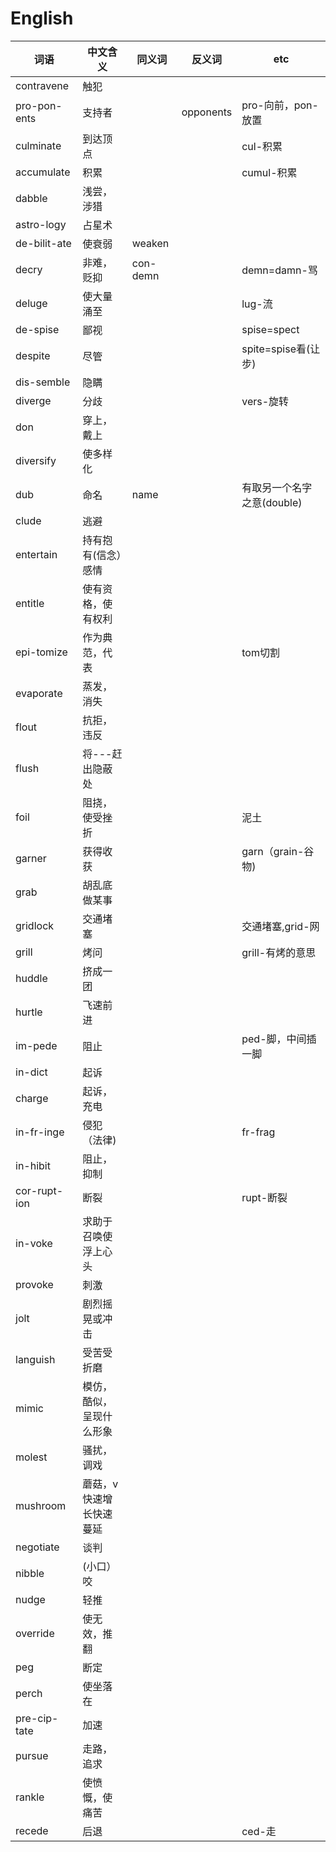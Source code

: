 # English

| 词语         | 中文含义                 | 同义词   | 反义词    | etc                        |
|--------------|--------------------------|----------|-----------|----------------------------|
| contravene   | 触犯                     |
| pro-pon-ents | 支持者                   |          | opponents | pro-向前，pon-放置         |
| culminate    | 到达顶点                 |          |           | cul-积累                   |
| accumulate   | 积累                     |          |           | cumul-积累                 |
| dabble       | 浅尝，涉猎               |
| astro-logy   | 占星术                   |
| de-bilit-ate | 使衰弱                   | weaken   |
| decry        | 非难，贬抑               | con-demn |           | demn=damn-骂               |
| deluge       | 使大量涌至               |          |           | lug-流                     |
| de-spise     | 鄙视                     |          |           | spise=spect                |
| despite      | 尽管                     |          |           | spite=spise看(让步)        |
| dis-semble   | 隐瞒                     |          |           |
| diverge      | 分歧                     |          |           | vers-旋转                  |
| don          | 穿上，戴上               |
| diversify    | 使多样化                 |
| dub          | 命名                     | name     |           | 有取另一个名字之意(double) |
| clude        | 逃避                     |
| entertain    | 持有抱有(信念）感情      |
| entitle      | 使有资格，使有权利       |
| epi-tomize   | 作为典范，代表           |          |           | tom切割                    |
| evaporate    | 蒸发，消失               |
| flout        | 抗拒，违反               |
| flush        | 将---赶出隐蔽处          |
| foil         | 阻挠，使受挫折           |          |           | 泥土                       |
| garner       | 获得收获                 |          |           | garn（grain-谷物)          |
| grab         | 胡乱底做某事             |
| gridlock     | 交通堵塞                 |          |           | 交通堵塞,grid-网           |
| grill        | 烤问                     |          |           | grill-有烤的意思           |
| huddle       | 挤成一团                 |          |           |
| hurtle       | 飞速前进                 |
| im-pede      | 阻止                     |          |           | ped-脚，中间插一脚         |
| in-dict      | 起诉                     |
| charge       | 起诉，充电               |
| in-fr-inge   | 侵犯（法律)              |          |           | fr-frag                    |
| in-hibit     | 阻止，抑制               |
| cor-rupt-ion | 断裂                     |          |           | rupt-断裂                  |
| in-voke      | 求助于召唤使浮上心头     |
| provoke      | 刺激                     |
| jolt         | 剧烈摇晃或冲击           |
| languish     | 受苦受折磨               |
| mimic        | 模仿，酷似，呈现什么形象 |          |           |
| molest       | 骚扰，调戏               |
| mushroom     | 蘑菇，v快速增长快速蔓延  |
| negotiate    | 谈判                     |          |           |
| nibble       | (小口）咬                |
| nudge        | 轻推                     |
| override     | 使无效，推翻             |
| peg          | 断定                     |
| perch        | 使坐落在                 |
| pre-cip-tate | 加速                     |
| pursue       | 走路，追求               |
| rankle       | 使愤慨，使痛苦           |
| recede       | 后退                     |          |           | ced-走                     |

